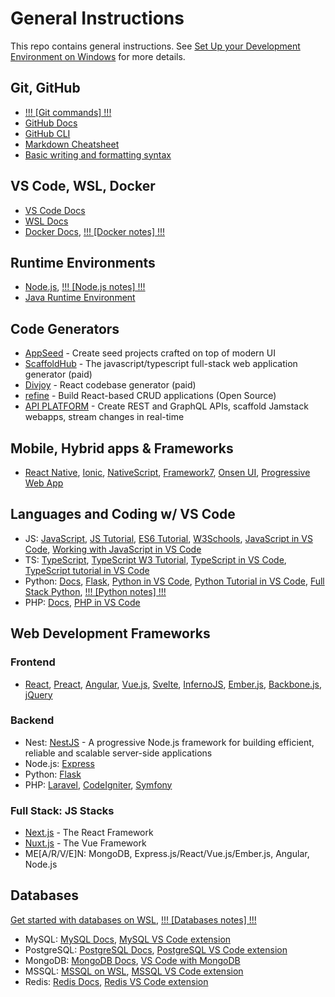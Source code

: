 # General Instructions
This repo contains general instructions. See [Set Up your Development Environment on Windows](https://learn.microsoft.com/en-us/windows/dev-environment/) for more details.

## Git, GitHub
- [!!! [Git commands] !!!](git-commands.md)
- [GitHub Docs](https://docs.github.com/en)
- [GitHub CLI](https://docs.github.com/en/github-cli)
- [Markdown Cheatsheet](https://github.com/adam-p/markdown-here/wiki/Markdown-Cheatsheet)
- [Basic writing and formatting syntax](https://docs.github.com/en/get-started/writing-on-github/getting-started-with-writing-and-formatting-on-github/basic-writing-and-formatting-syntax)

## VS Code, WSL, Docker
- [VS Code Docs](https://code.visualstudio.com/docs)
- [WSL Docs](https://learn.microsoft.com/en-us/windows/wsl/)
- [Docker Docs](https://docs.docker.com/), [!!! [Docker notes] !!!](docker-notes.md)

## Runtime Environments
- [Node.js](https://nodejs.org/en), [!!! [Node.js notes] !!!](nodejs-notes.md)
- [Java Runtime Environment](https://dev.java/)

## Code Generators
- [AppSeed](https://appseed.us/) - Create seed projects crafted on top of modern UI
- [ScaffoldHub](https://scaffoldhub.io/) - The javascript/typescript full-stack web application generator (paid)
- [Divjoy](https://divjoy.com/) - React codebase generator (paid)
- [refine](https://refine.dev/) - Build React-based CRUD applications (Open Source)
- [API PLATFORM](https://api-platform.com/) - Create REST and GraphQL APIs, scaffold Jamstack webapps, stream changes in real-time

## Mobile, Hybrid apps & Frameworks
- [React Native](https://reactnative.dev/), [Ionic](https://ionicframework.com/), [NativeScript](https://nativescript.org/), [Framework7](https://framework7.io/), [Onsen UI](https://onsen.io/), [Progressive Web App](https://web.dev/progressive-web-apps/)

## Languages and Coding w/ VS Code
- JS: [JavaScript](https://javascript.info/), [JS Tutorial](https://www.javascripttutorial.net/), [ES6 Tutorial](https://www.javascripttutorial.net/es6/), [W3Schools](https://www.w3schools.com/js/), [JavaScript in VS Code](https://code.visualstudio.com/docs/languages/javascript), [Working with JavaScript in VS Code](https://code.visualstudio.com/docs/nodejs/working-with-javascript)
- TS: [TypeScript](https://www.typescriptlang.org/), [TypeScript W3 Tutorial](https://www.w3schools.com/typescript/), [TypeScript in VS Code](https://code.visualstudio.com/docs/languages/typescript), [TypeScript tutorial in VS Code](https://code.visualstudio.com/docs/typescript/typescript-tutorial)
- Python: [Docs](https://www.python.org/doc/), [Flask](https://flask.palletsprojects.com/en/2.3.x/), [Python in VS Code](https://code.visualstudio.com/docs/languages/python), [Python Tutorial in VS Code](https://code.visualstudio.com/docs/python/python-tutorial), [Full Stack Python](https://www.fullstackpython.com/), [!!! [Python notes] !!!](python-notes.md)
- PHP: [Docs](https://www.php.net/manual/en/), [PHP in VS Code](https://code.visualstudio.com/docs/languages/php)

## Web Development Frameworks

### Frontend
- [React](https://reactjs.org/), [Preact](https://preactjs.com/), [Angular](https://angular.io/), [Vue.js](https://vuejs.org/), [Svelte](https://svelte.dev/), [InfernoJS](https://www.infernojs.org/), [Ember.js](https://emberjs.com/), [Backbone.js](https://backbonejs.org/), [jQuery](https://jquery.com/)

### Backend
- Nest: [NestJS](https://nestjs.com/) - A progressive Node.js framework for building efficient, reliable and scalable server-side applications
- Node.js: [Express](https://expressjs.com/)
- Python: [Flask](https://flask.palletsprojects.com/en/2.3.x/)
- PHP: [Laravel](https://laravel.com/), [CodeIgniter](https://codeigniter.com/), [Symfony](https://symfony.com/)

### Full Stack: JS Stacks
- [Next.js](https://nextjs.org/) - The React Framework
- [Nuxt.js](https://nuxtjs.org/) - The Vue Framework
- ME[A/R/V/E]N: MongoDB, Express.js/React/Vue.js/Ember.js, Angular, Node.js

## Databases

[Get started with databases on WSL](https://learn.microsoft.com/en-us/windows/wsl/tutorials/wsl-database), [!!! [Databases notes] !!!](databases-notes.md)

- MySQL: [MySQL Docs](https://dev.mysql.com/doc/mysql-getting-started/en/), [MySQL VS Code extension](https://marketplace.visualstudio.com/items?itemName=cweijan.vscode-mysql-client2)
- PostgreSQL: [PostgreSQL Docs](https://www.postgresql.org/docs/), [PostgreSQL VS Code extension](https://marketplace.visualstudio.com/items?itemName=ms-ossdata.vscode-postgresql)
- MongoDB: [MongoDB Docs](https://www.mongodb.com/docs/), [VS Code with MongoDB](https://code.visualstudio.com/docs/azure/mongodb)
- MSSQL: [MSSQL on WSL](https://learn.microsoft.com/en-us/sql/linux/quickstart-install-connect-ubuntu?view=sql-server-ver16), [MSSQL VS Code extension](https://marketplace.visualstudio.com/items?itemName=ms-mssql.mssql)
- Redis: [Redis Docs](https://redis.io/docs/), [Redis VS Code extension](https://marketplace.visualstudio.com/items?itemName=cweijan.vscode-redis-client)

